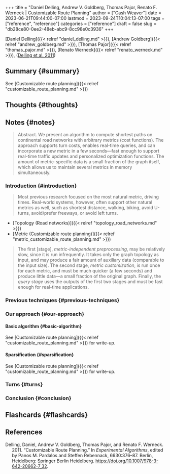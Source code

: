 +++
title = "Daniel Delling, Andrew V. Goldberg, Thomas Pajor, Renato F. Werneck | Customizable Route Planning"
author = ["Cash Weaver"]
date = 2023-06-21T09:44:00-07:00
lastmod = 2023-09-24T10:04:13-07:00
tags = ["reference", "reference"]
categories = ["reference"]
draft = false
slug = "db28ce80-0ee2-48eb-abc9-8cc98e0c3936"
+++

[Daniel Delling]({{< relref "daniel_delling.md" >}}), [Andrew Goldberg]({{< relref "andrew_goldberg.md" >}}), [Thomas Pajor]({{< relref "thomas_pajor.md" >}}), [Renato Werneck]({{< relref "renato_werneck.md" >}}), (<a href="#citeproc_bib_item_1">Delling et al. 2011</a>)


## Summary {#summary}

See [Customizable route planning]({{< relref "customizable_route_planning.md" >}})


## Thoughts {#thoughts}


## Notes {#notes}

> Abstract. We present an algorithm to compute shortest paths on continental road networks with arbitrary metrics (cost functions). The approach supports turn costs, enables real-time queries, and can incorporate a new metric in a few seconds—fast enough to support real-time traffic updates and personalized optimization functions. The amount of metric-specific data is a small fraction of the graph itself, which allows us to maintain several metrics in memory simultaneously.


### Introduction {#introduction}

> Most previous research focused on the most natural metric, driving times. Real-world systems, however, often support other natural metrics as well, such as shortest distance, walking, biking, avoid U-turns, avoid/prefer freeways, or avoid left turns.

-   [Topology (Road networks)]({{< relref "topology_road_networks.md" >}})
-   [Metric (Customizable route planning)]({{< relref "metric_customizable_route_planning.md" >}})

> The first [stage], _metric-independent preprocessing_, may be relatively slow, since it is run infrequently. It takes only the graph topology as input, and may produce a fair amount of auxiliary data (comparable to the input size). The second stage, _metric customization_, is run once for each metric, and must be much quicker (a few seconds) and produce little data—a small fraction of the original graph. Finally, the _query stage_ uses the outputs of the first two stages and must be fast enough for real-time applications.


### Previous techniques {#previous-techniques}


### Our approach {#our-approach}


#### Basic algorithm {#basic-algorithm}

See [Customizable route planning]({{< relref "customizable_route_planning.md" >}}) for write-up.


#### Sparsification {#sparsification}

See [Customizable route planning]({{< relref "customizable_route_planning.md" >}}) for write-up.


### Turns {#turns}


### Conclusion {#conclusion}


## Flashcards {#flashcards}

## References

<style>.csl-entry{text-indent: -1.5em; margin-left: 1.5em;}</style><div class="csl-bib-body">
  <div class="csl-entry"><a id="citeproc_bib_item_1"></a>Delling, Daniel, Andrew V. Goldberg, Thomas Pajor, and Renato F. Werneck. 2011. “Customizable Route Planning.” In <i>Experimental Algorithms</i>, edited by Panos M. Pardalos and Steffen Rebennack, 6630:376–87. Berlin, Heidelberg: Springer Berlin Heidelberg. <a href="https://doi.org/10.1007/978-3-642-20662-7_32">https://doi.org/10.1007/978-3-642-20662-7_32</a>.</div>
</div>

